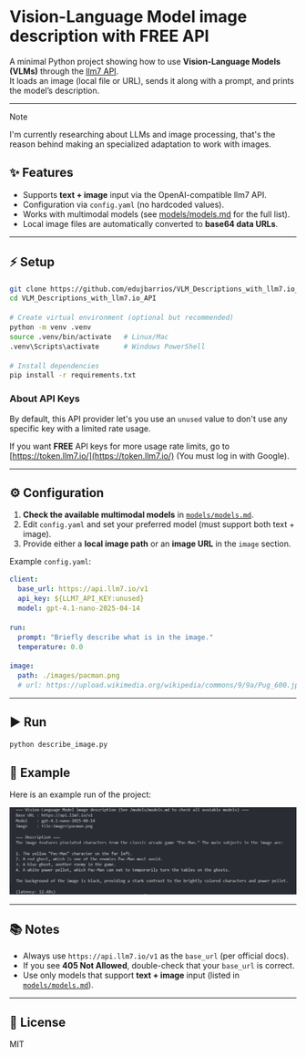 # Vision-Language Model image description with FREE API
A minimal Python project showing how to use **Vision-Language Models (VLMs)** through the [llm7 API](https://api.llm7.io/).  
It loads an image (local file or URL), sends it along with a prompt, and prints the model’s description.

---

> [!NOTE]
> I'm currently researching about LLMs and image processing, that's the reason behind making an specialized adaptation to work with images.

## ✨ Features
- Supports **text + image** input via the OpenAI-compatible llm7 API.
- Configuration via `config.yaml` (no hardcoded values).
- Works with multimodal models (see [models/models.md](models/models.md) for the full list).
- Local image files are automatically converted to **base64 data URLs**.

---

## ⚡ Setup

```bash
git clone https://github.com/edujbarrios/VLM_Descriptions_with_llm7.io_API.git
cd VLM_Descriptions_with_llm7.io_API

# Create virtual environment (optional but recommended)
python -m venv .venv
source .venv/bin/activate   # Linux/Mac
.venv\Scripts\activate      # Windows PowerShell

# Install dependencies
pip install -r requirements.txt
```
### About API Keys

By default, this API provider let's you use an `unused` value to don't use any specific key with a limited rate usage.

If you want **FREE** API keys for more usage rate limits, go to [https://token.llm7.io/](https://token.llm7.io/) (You must log in with Google).

---

## ⚙️ Configuration

1. **Check the available multimodal models** in [`models/models.md`](models/models.md).
2. Edit `config.yaml` and set your preferred model (must support both text + image).
3. Provide either a **local image path** or an **image URL** in the `image` section.

Example `config.yaml`:

```yaml
client:
  base_url: https://api.llm7.io/v1
  api_key: ${LLM7_API_KEY:unused}
  model: gpt-4.1-nano-2025-04-14

run:
  prompt: "Briefly describe what is in the image."
  temperature: 0.0

image:
  path: ./images/pacman.png
  # url: https://upload.wikimedia.org/wikipedia/commons/9/9a/Pug_600.jpg
```

---

## ▶️ Run

```bash
python describe_image.py
```

## 📸 Example

Here is an example run of the project:

![Example Output](images/output.png)

---

## 📚 Notes
- Always use `https://api.llm7.io/v1` as the `base_url` (per official docs).
- If you see **405 Not Allowed**, double-check that your `base_url` is correct.
- Use only models that support **text + image** input (listed in [`models/models.md`](models/models.md)).

---

## 📜 License
MIT
